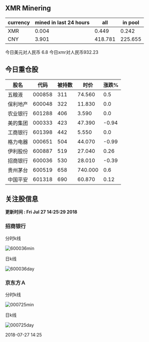 ## XMR Minering

|currency|mined in last 24 hours|all|in pool|
|---|---|---|---|
|XMR|0.004|0.449|0.242|
|CNY|3.901|418.781|225.655|

今日美元对人民币 6.8	今日xmr对人民币932.23


## 今日重仓股 

|股名|代码|被持数|时价|涨跌%|
|---|---|---|---|---|
|五粮液|000858|311|74.560|0.5|
|保利地产|600048|322|11.830|0.0|
|农业银行|601288|406|3.590|0.0|
|美的集团|000333|423|47.390|-0.94|
|工商银行|601398|442|5.550|0.0|
|格力电器|000651|504|44.070|-0.99|
|伊利股份|600887|519|27.040|0.26|
|招商银行|600036|530|28.010|-0.39|
|贵州茅台|600519|658|740.000|0.6|
|中国平安|601318|690|60.870|0.12|

## 关注股信息
**更新时间 : Fri Jul 27 14:25:29 2018**
### 招商银行 
分时k线

![600036min](http://image.sinajs.cn/newchart/min/n/sh600036.gif)

日k线

![600036day](http://image.sinajs.cn/newchart/daily/n/sh600036.gif)

### 京东方Ａ 
分时k线

![000725min](http://image.sinajs.cn/newchart/min/n/sz000725.gif)

日k线

![000725day](http://image.sinajs.cn/newchart/daily/n/sz000725.gif)

2018-07-27 14:25